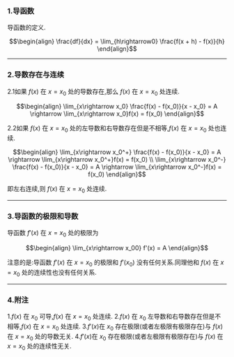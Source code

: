 ### 1.导函数
导函数的定义.

$$\begin{align}
    \frac{df}{dx} = \lim_{h\rightarrow0} \frac{f(x + h) - f(x)}{h} 
\end{align}$$


---
### 2.导数存在与连续
2.1如果 $f(x)$ 在 $x = x_0$ 处的导数存在,那么 $f(x)$ 在 $x = x_0$ 处连续.

$$\begin{align}
    \lim_{x\rightarrow x_0} \frac{f(x) - f(x_0)}{x - x_0} = A \rightarrow \lim_{x\rightarrow x_0}f(x) = f(x_0)
\end{align}$$

2.2如果 $f(x)$ 在 $x = x_0$ 处的左导数和右导数存在但是不相等,$f(x)$ 在 $x = x_0$ 处也连续.

$$\begin{align}
    \lim_{x\rightarrow x_0^+} \frac{f(x) - f(x_0)}{x - x_0} = A \rightarrow \lim_{x\rightarrow x_0^+}f(x) = f(x_0) \\
    \lim_{x\rightarrow x_0^-} \frac{f(x) - f(x_0)}{x - x_0} = A \rightarrow \lim_{x\rightarrow x_0^-}f(x) = f(x_0)
\end{align}$$

即左右连续,则 $f(x)$ 在 $x = x_0$ 处连续.


---
### 3.导函数的极限和导数
导函数 $f'(x)$ 在 $x = x_0$ 处的极限为

$$\begin{align}
    \lim_{x\rightarrow x_00} f'(x) = A
\end{align}$$

注意的是:导函数 $f'(x)$ 在 $x = x_0$ 的极限和 $f'(x_0)$ 没有任何关系.同理他和 $f(x)$ 在 $x = x_0$ 处的连续性也没有任何关系.


---
### 4.附注
1.$f(x)$ 在 $x_0$ 可导,$f(x)$ 在 $x = x_0$ 处连续.
2.$f(x)$ 在 $x_0$ 左导数和右导数存在但是不相等,$f(x)$ 在 $x = x_0$ 处连续.
3.$f'(x)$在 $x_0$ 存在极限(或者左极限有极限存在)与 $f(x)$ 在 $x = x_0$ 处的导数无关.
4.$f'(x)$在 $x_0$ 存在极限(或者左极限有极限存在)与 $f(x)$ 在 $x = x_0$ 处的连续性无关.

